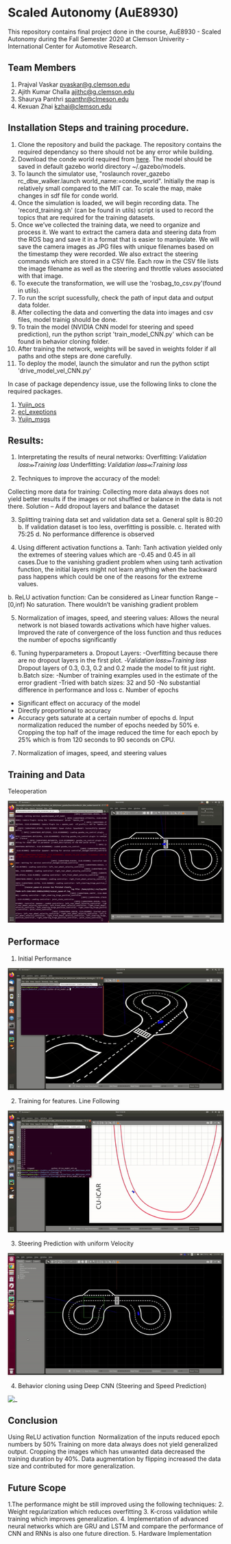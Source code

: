 # Scaled Autonomy (AuE8930)
This repository contains final project done in the course, AuE8930 - Scaled Autonomy during the Fall Semester 2020 at Clemson Univerity - International Center for Automotive Research.





## Team Members
1. Prajval Vaskar pvaskar@g.clemson.edu
2. Ajith Kumar Challa ajithc@g.clemson.edu
3. Shaurya Panthri spanthr@clmeson.edu 
4. Kexuan Zhai kzhai@clemson.edu

## Installation Steps and training procedure.

1. Clone the repository and build the package. The repository contains the required dependancy so there should not be any error while building.
2. Download the conde world required from [here](https://s3-us-west-2.amazonaws.com/selbystorage/wp-content/uploads/2017/July/conde_world.zip). The model should be saved in default gazebo world directory ~/.gazebo/models.
3. To launch the simulator use, "roslaunch rover_gazebo rc_dbw_walker.launch world_name:=conde_world". Initially the map is relatively small compared to the MIT car. To scale the map, make changes in sdf file for conde world.
4. Once the simulation is loaded, we will begin recording data. The 'record_training.sh' (can be found in utils) script is used to record the topics that are required for the training datasets.
5. Once we’ve collected the training data, we need to organize and process it. We want to extract the camera data and steering data from the ROS bag and save it in a format that is easier to manipulate. We will save the camera images as JPG files with unique filenames based on the timestamp they were recorded. We also extract the steering commands which are stored in a CSV file. Each row in the CSV file lists the image filename as well as the steering and throttle values associated with that image.
6. To execute the transformation, we will use the 'rosbag_to_csv.py'(found in utils).
7. To run the script sucessfully, check the path of input data and output data folder.
8. After collecting the data and converting the data into images and csv files, model trainig should be done. 
9. To train the model (NVIDIA CNN model for steering and speed prediction), run the python script 'train_model_CNN.py' which can be found in behavior cloning folder. 
10. After training the network, weights will be saved in weights folder if all paths and othe steps are done carefully.
11. To deploy the model, launch the simulator and run the python sctipt 'drive_model_vel_CNN.py'
 
 
In case of package dependency issue, use the following links to clone the required packages.
1. [Yujin_ocs](https://github.com/yujinrobot/yujin_ocs/tree/devel/yocs_cmd_vel_mux)
2. [ecl_exeptions](https://github.com/stonier/ecl_core/tree/devel/ecl_exceptions)
3. [Yujin_msgs](https://github.com/yujinrobot/yocs_msgs)

## Results:
1. Interpretating the results of neural networks:
Overfitting: 𝑉𝑎𝑙𝑖𝑑𝑎𝑡𝑖𝑜𝑛 𝑙𝑜𝑠𝑠≫𝑇𝑟𝑎𝑖𝑛𝑖𝑛𝑔 𝑙𝑜𝑠𝑠
Underfitting: 𝑉𝑎𝑙𝑖𝑑𝑎𝑡𝑖𝑜𝑛 𝑙𝑜𝑠𝑠≪𝑇𝑟𝑎𝑖𝑛𝑖𝑛𝑔 𝑙𝑜𝑠𝑠

2. Techniques to improve the accuracy of the model:

Collecting more data for training: Collecting more data always does not yield better results if the images or not shuffled or balance in the data is not there.
Solution – Add dropout layers and balance the dataset

3. Splitting training data set and validation data set
a. General split is 80:20
b. If validation dataset is too less, overfitting is possible.
c. Iterated with 75:25
d. No performance difference is observed


4. Using different activation functions
a. Tanh: Tanh activation yielded only the extremes of steering values which are -0.45 and 0.45 in all cases.Due to the vanishing gradient problem when using tanh activation function, the initial layers might not learn anything when the backward pass happens which could be one of the reasons for the extreme values.

b. ReLU activation function:
Can be considered as Linear function Range – [0,inf) No saturation. There wouldn’t be vanishing gradient problem 

5. Normalization of images, speed, and steering values:
Allows the neural network is not biased towards activations which have higher values.
Improved the rate of convergence of the loss function and thus reduces the number of epochs significantly


6. Tuning hyperparameters
a. Dropout Layers:
-Overfitting because there are no dropout layers in the first plot.
-𝑉𝑎𝑙𝑖𝑑𝑎𝑡𝑖𝑜𝑛 𝑙𝑜𝑠𝑠≫𝑇𝑟𝑎𝑖𝑛𝑖𝑛𝑔 𝑙𝑜𝑠𝑠
Dropout layers of 0.3, 0.3, 0.2 and 0.2 made the model to fit just right.
b.Batch size:
-Number of training examples used in the estimate of the error gradient
-Tried with batch sizes: 32 and 50 
-No substantial difference in performance and loss
c. Number of epochs
- Significant effect on accuracy of the model
- Directly proportional to accuracy
- Accuracy gets saturate at a certain number of epochs
d. Input normalization reduced the number of epochs needed by 50%
e. Cropping the top half of the image reduced the time for each epoch by 25% which is from 120 seconds to 90 seconds on CPU.

7. Normalization of images, speed, and steering values

## Training and Data
Teleoperation

![_](https://github.com/Praj390/Scaled_Autonomous_Vehicles/blob/main/Images/5.gif)

## Performace
1. Initial Performance

![_](https://github.com/Praj390/Scaled_Autonomous_Vehicles/blob/main/Images/1.gif)


2. Training for features. Line Following

![_](https://github.com/Praj390/Scaled_Autonomous_Vehicles/blob/main/Images/3.gif)

3. Steering Prediction with uniform Velocity 

![_](https://github.com/Praj390/Scaled_Autonomous_Vehicles/blob/main/Images/4.gif)

4. Behavior cloning using Deep CNN (Steering and Speed Prediction)

![_](https://github.com/Praj390/Scaled_Autonomous_Vehicles/blob/main/Images/2.gif)


## Conclusion
Using ReLU activation function 
Normalization of the inputs reduced epoch numbers by 50%
Training on more data always does not yield generalized output.
Cropping the images which has unwanted data decreased the training duration by 40%.
Data augmentation by flipping increased the data size and contributed for more generalization.

## Future Scope
1.The performance might be still improved using the following techniques:
2. Weight regularization which reduces overfitting
3. K-cross validation while training which improves generalization.
4. Implementation of advanced neural networks which are GRU and LSTM and compare the performance of CNN and RNNs is also one future direction.
5. Hardware Implementation
